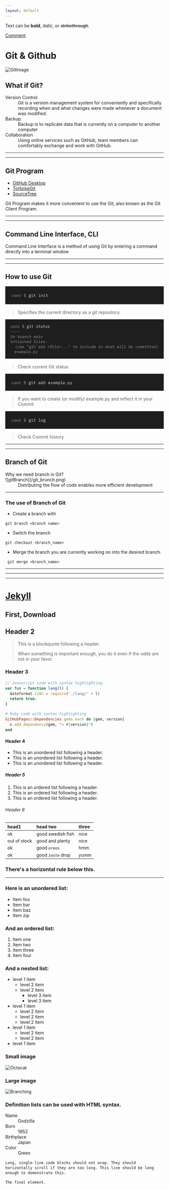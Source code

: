 ```yaml
---
layout: default
---
```


Text can be **bold**, _italic_, or ~~strikethrough~~.

[Comment](./another-page.html).

# Git & Github
![GitImage](https://images.velog.io/images/leobit/post/76a66545-6226-411b-9346-61ba0e9531cc/git.png)

## What if Git?
<dt>Version Control</dt>
<dd>Git is a version management system for conveniently and specifically recording when and what changes were made whenever a document was modified.</dd>

<dt>Backup</dt>
<dd>Backup is to replicate data that is currently on a computer to another computer</dd>

<dt>Collaboration</dt>
<dd>Using online services such as GitHub, team members can comfortably exchange and work with GitHub.</dd>

***
***

## Git Program

* [GitHub Desktop](https://desktop.github.com/)
* [TortoiseGit](https://tortoisegit.org/)
* [SourceTree](https://www.sourcetreeapp.com/)

Git Program makes it more convenient to use the Git, also known as the Git Client Program.

***
***

## Command Line Interface, CLI

Command Line Interface is a method of using Git by entering a command directly into a terminal window

***
***

## How to use Git
![gitInit](/git_init.png)
>Specifies the current directory as a git repository.


![gitStatus](/git_status.png)
>Check current Git status


![gitAdd](/git_add.png)
>If you want to create (or modify) example.py and reflect it in your Commit


![gitLog](/git_log.png)
>Check Commit history


***
***

## Branch of Git

<dt>Why we need branch in Git?</dt>
![gitBranch](/git_brunch.png)
<dd>Distributing the flow of code enables more efficient development</dd>

***

### The use of Branch of Git

* Create a branch with 

```git
git branch <branch name>
```

* Switch the branch

```git
git checkout <branch_name>
```

* Merge the branch you are currently working on into the desired branch.

```git
 git merge <branch_name>
```

***
***
***

# [Jekyll](/_posts/2022-11-30-jekyll.md)

## First, Download 

## Header 2

> This is a blockquote following a header.
>
> When something is important enough, you do it even if the odds are not in your favor.

### Header 3

```js
// Javascript code with syntax highlighting.
var fun = function lang(l) {
  dateformat.i18n = require('./lang/' + l)
  return true;
}
```

```ruby
# Ruby code with syntax highlighting
GitHubPages::Dependencies.gems.each do |gem, version|
  s.add_dependency(gem, "= #{version}")
end
```

#### Header 4

*   This is an unordered list following a header.
*   This is an unordered list following a header.
*   This is an unordered list following a header.

##### Header 5

1.  This is an ordered list following a header.
2.  This is an ordered list following a header.
3.  This is an ordered list following a header.

###### Header 6

| head1        | head two          | three |
|:-------------|:------------------|:------|
| ok           | good swedish fish | nice  |
| out of stock | good and plenty   | nice  |
| ok           | good `oreos`      | hmm   |
| ok           | good `zoute` drop | yumm  |

### There's a horizontal rule below this.

* * *

### Here is an unordered list:

*   Item foo
*   Item bar
*   Item baz
*   Item zip

### And an ordered list:

1.  Item one
1.  Item two
1.  Item three
1.  Item four

### And a nested list:

- level 1 item
  - level 2 item
  - level 2 item
    - level 3 item
    - level 3 item
- level 1 item
  - level 2 item
  - level 2 item
  - level 2 item
- level 1 item
  - level 2 item
  - level 2 item
- level 1 item

### Small image

![Octocat](https://github.githubassets.com/images/icons/emoji/octocat.png)

### Large image

![Branching](https://github.com/vaibhavvikas/vaibhavvikas/raw/main/src/header_.png)


### Definition lists can be used with HTML syntax.

<dl>
<dt>Name</dt>
<dd>Godzilla</dd>
<dt>Born</dt>
<dd>1952</dd>
<dt>Birthplace</dt>
<dd>Japan</dd>
<dt>Color</dt>
<dd>Green</dd>
</dl>

```
Long, single-line code blocks should not wrap. They should horizontally scroll if they are too long. This line should be long enough to demonstrate this.
```

```
The final element.
```
